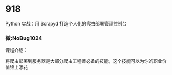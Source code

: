 # 918
Python 实战：用 Scrapyd 打造个人化的爬虫部署管理控制台
### 微:NoBug1024 


课程介绍：

将爬虫部署到服务器是大部分爬虫工程师必备的技能，这个技能可以为你的职业价值锦上添花
